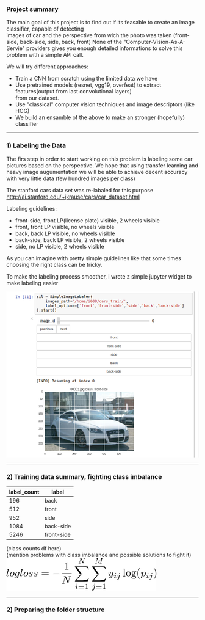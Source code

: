 ### Project summary

The main goal of this project is to find out if its feasable to create an image classifier, capable of detecting   
images of car and the perspective from wich the photo was taken (front-side, back-side, side, back, front) None of the 
"Computer-Vision-As-A-Servie" providers gives you enough  detailed informations to solve this problem with a 
simple API call.  

We will try different approaches:
- Train a CNN from scratch using the limited data we have
- Use pretrained models (resnet, vgg19, overfeat) to extract features(output from last convolutional layers)  
 from our dataset.
- Use "classical" computer vision techniques and image descriptors (like HOG)
- We build an ensamble of the above to make an stronger (hopefully) classifier

---
### 1) Labeling the Data

The firs step in order to start working on this problem is labeling some car pictures based on the perspective.
We hope that using transfer learning and heavy image augumentation we will be able to achieve decent accuracy with very 
little data (few hundred images per class)

The stanford cars data set was re-labaled for this purpose  
http://ai.stanford.edu/~jkrause/cars/car_dataset.html


Labeling guidelines:  
- front-side, front LP(license plate) visible, 2 wheels visible
- front, front LP visible, no wheels visible
- back, back LP visible, no wheels visible
- back-side, back LP visible, 2 wheels visible
- side, no LP visible, 2 wheels visible

As you can imagine with pretty simple guidelines like that some times choosing the right class can be tricky.

To make the labeling process smoother, i wrote z simple jupyter widget to make labeling easier
  
![](docs/simple_image_labaler.png "dkljkdlj")

---
### 2) Training data summary, fighting class imbalance
|label_count|label|
|--- |---|
|196|back|
|512|front|
|952|side|
|1084|back-side|
|5246|front-side|


(class counts df here)  
(mention problems with class imbalance and possible solutions to  fight it)  
![](docs/logloss.png "Logo Title Text 1")


---
### 2) Preparing the folder structure







